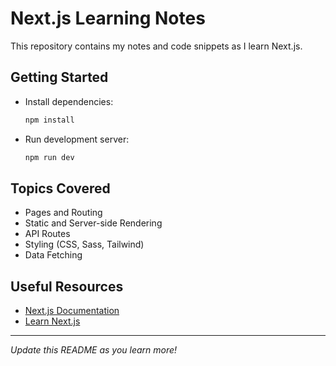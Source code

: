 # Next.js Learning Notes

This repository contains my notes and code snippets as I learn Next.js.

## Getting Started

- Install dependencies:  
    ```bash
    npm install
    ```

- Run development server:  
    ```bash
    npm run dev
    ```

## Topics Covered

- Pages and Routing
- Static and Server-side Rendering
- API Routes
- Styling (CSS, Sass, Tailwind)
- Data Fetching

## Useful Resources

- [Next.js Documentation](https://nextjs.org/docs)
- [Learn Next.js](https://nextjs.org/learn)

---
*Update this README as you learn more!*